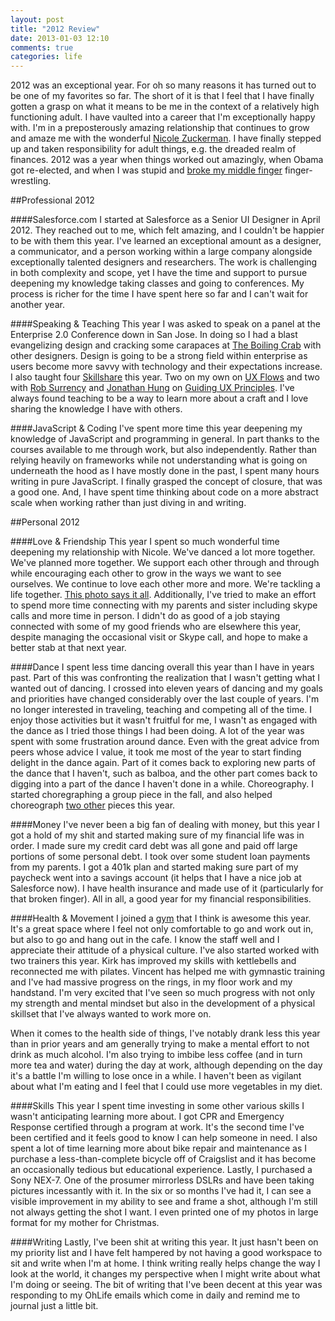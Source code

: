 ```yaml
---
layout: post
title: "2012 Review"
date: 2013-01-03 12:10
comments: true
categories: life
---
```


2012 was an exceptional year. For oh so many reasons it has turned out to be one of my favorites so far. The short of it is that I feel that I have finally gotten a grasp on what it means to be me in the context of a relatively high functioning adult. I have vaulted into a career that I'm exceptionally happy with. I'm in a preposterously amazing relationship that continues to grow and amaze me with the wonderful [Nicole Zuckerman](http://www.nicolezuckerman.com "Nicole Zuckerman's website"). I have finally stepped up and taken responsibility for adult things, e.g. the dreaded realm of finances. 2012 was a year when things worked out amazingly, when Obama got re-elected, and when I was stupid and [broke my middle finger](http://astudyinmovement.com/post/30464236368/thats-my-fractured-finger-woo "Yep that's a fracture") finger-wrestling.

##Professional 2012

####Salesforce.com
I started at Salesforce as a Senior UI Designer in April 2012. They reached out to me, which felt amazing, and I couldn't be happier to be with them this year. I've learned an exceptional amount as a designer, a communicator, and a person working within a large company alongside exceptionally talented designers and researchers. The work is challenging in both complexity and scope, yet I have the time and support to pursue deepening my knowledge taking classes and going to conferences. My process is richer for the time I have spent here so far and I can't wait for another year.

####Speaking & Teaching
This year I was asked to speak on a panel at the Enterprise 2.0 Conference down in San Jose. In doing so I had a blast evangelizing design and cracking some carapaces at [The Boiling Crab](http://www.theboilingcrab.com/ "The Boiling Crab Restaurant") with other designers. Design is going to be a strong field within enterprise as users become more savvy with technology and their expectations increase. I also taught four [Skillshare](http://www.skillshare.com) this year. Two on my own on [UX Flows](http://www.skillshare.com/UX-Flows-Beyond-Sitemaps-and-Wireframes/960131487) and two with [Rob Surrency](https://twitter.com/robsurrency) and [Jonathan Hung](http://twitter.com/#!/jonathanhung) on [Guiding UX Principles](http://www.skillshare.com/Guiding-UX-Principles-Extended/1032532550). I've always found teaching to be a way to learn more about a craft and I love sharing the knowledge I have with others.

####JavaScript & Coding
I've spent more time this year deepening my knowledge of JavaScript and programming in general. In part thanks to the courses available to me through work, but also independently. Rather than relying heavily on frameworks while not understanding what is going on underneath the hood as I have mostly done in the past, I spent many hours writing in pure JavaScript. I finally grasped the concept of closure, that was a good one. And, I have spent time thinking about code on a more abstract scale when working rather than just diving in and writing.

##Personal 2012

####Love & Friendship
This year I spent so much wonderful time deepening my relationship with Nicole. We've danced a lot more together. We've planned more together. We support each other through and through while encouraging each other to grow in the ways we want to see ourselves. We continue to love each other more and more. We're tackling a life together. <a class="fancybox" href="../images/assets/carl_nicole_nye_2012.jpg" title="Carl and Nicole on New Year's Eve 2012">This photo says it all</a>. Additionally, I've tried to make an effort to spend more time connecting with my parents and sister including skype calls and more time in person. I didn't do as good of a job staying connected with some of my good friends who are elsewhere this year, despite managing the occasional visit or Skype call, and hope to make a better stab at that next year.

####Dance
I spent less time dancing overall this year than I have in years past. Part of this was confronting the realization that I wasn't getting what I wanted out of dancing. I crossed into eleven years of dancing and my goals and priorities have changed considerably over the last couple of years. I'm no longer interested in traveling, teaching and competing all of the time. I enjoy those activities but it wasn't fruitful for me, I wasn't as engaged with the dance as I tried those things I had been doing. A lot of the year was spent with some frustration around dance. Even with the great advice from peers whose advice I value, it took me most of the year to start finding delight in the dance again. Part of it comes back to exploring new parts of the dance that I haven't, such as balboa, and the other part comes back to digging into a part of the dance I haven't done in a while. Choreography. I started choregraphing a group piece in the fall, and also helped choreograph [two other](http://goo.gl/LiC6U "Carl & Nicole 30 Second Showcase") pieces this year.

####Money
I've never been a big fan of dealing with money, but this year I got a hold of my shit and started making sure of my financial life was in order. I made sure my credit card debt was all gone and paid off large portions of some personal debt. I took over some student loan payments from my parents. I got a 401k plan and started making sure part of my paycheck went into a savings account (it helps that I have a nice job at Salesforce now). I have health insurance and made use of it (particularly for that broken finger). All in all, a good year for my financial responsibilities.

####Health & Movement
I joined a [gym](http://studiomix.com) that I think is awesome this year. It's a great space where I feel not only comfortable to go and work out in, but also to go and hang out in the cafe. I know the staff well and I appreciate their attitude of a physical culture. I've also started worked with two trainers this year. Kirk has improved my skills with kettlebells and reconnected me with pilates. Vincent has helped me with gymnastic training and I've had massive progress on the rings, in my floor work and my handstand. I'm very excited that I've seen so much progress with not only my strength and mental mindset but also in the development of a physical skillset that I've always wanted to work more on.

When it comes to the health side of things, I've notably drank less this year than in prior years and am generally trying to make a mental effort to not drink as much alcohol. I'm also trying to imbibe less coffee (and in turn more tea and water) during the day at work, although depending on the day it's a battle I'm willing to lose once in a while. I haven't been as vigilant about what I'm eating and I feel that I could use more vegetables in my diet.

####Skills
This year I spent time investing in some other various skills I wasn't anticipating learning more about. I got CPR and Emergency Response certified through a program at work. It's the second time I've been certified and it feels good to know I can help someone in need. I also spent a lot of time learning more about bike repair and maintenance as I purchase a less-than-complete bicycle off of Craigslist and it has become an occasionally tedious but educational experience. Lastly, I purchased a Sony NEX-7. One of the prosumer mirrorless DSLRs and have been taking pictures incessantly with it. In the six or so months I've had it, I can see a visible improvement in my ability to see and frame a shot, although I'm still not always getting the shot I want. I even printed one of my photos in large format for my mother for Christmas.

####Writing
Lastly, I've been shit at writing this year. It just hasn't been on my priority list and I have felt hampered by not having a good workspace to sit and write when I'm at home. I think writing really helps change the way I look at the world, it changes my perspective when I might write about what I'm doing or seeing. The bit of writing that I've been decent at this year was responding to my OhLife emails which come in daily and remind me to journal just a little bit.